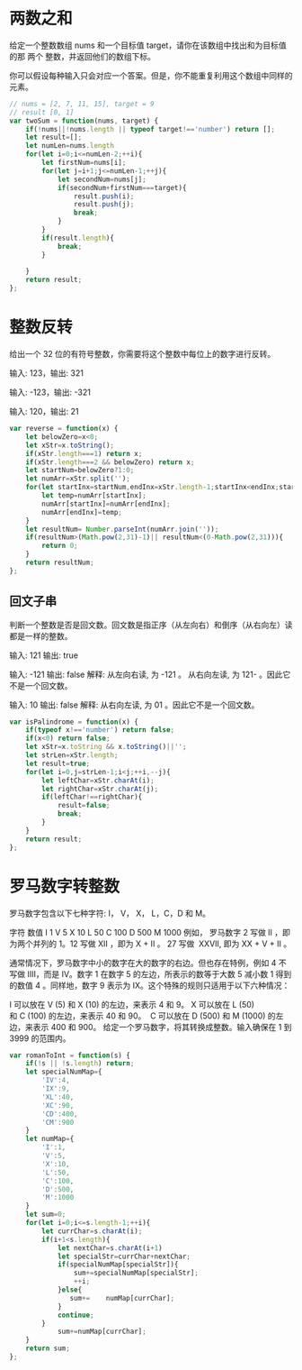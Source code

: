 # 两数之和

给定一个整数数组 nums 和一个目标值 target，请你在该数组中找出和为目标值的那 两个 整数，并返回他们的数组下标。

你可以假设每种输入只会对应一个答案。但是，你不能重复利用这个数组中同样的元素。

```js
// nums = [2, 7, 11, 15], target = 9
// result [0, 1]
var twoSum = function(nums, target) {
    if(!nums||!nums.length || typeof target!=='number') return [];
    let result=[];
    let numLen=nums.length
    for(let i=0;i<=numLen-2;++i){
        let firstNum=nums[i];
        for(let j=i+1;j<=numLen-1;++j){
            let secondNum=nums[j];
            if(secondNum+firstNum===target){
                result.push(i);
                result.push(j);
                break;
            }
        }
        if(result.length){
            break;
        }
        
    }
    return result;
};
```
# 整数反转

给出一个 32 位的有符号整数，你需要将这个整数中每位上的数字进行反转。

输入: 123，输出: 321

输入: -123，输出: -321

输入: 120，输出: 21

```js
var reverse = function(x) {
    let belowZero=x<0;
    let xStr=x.toString();
    if(xStr.length===1) return x;
    if(xStr.length===2 && belowZero) return x;
    let startNum=belowZero?1:0;
    let numArr=xStr.split('');
    for(let startInx=startNum,endInx=xStr.length-1;startInx<endInx;startInx++,endInx--){
        let temp=numArr[startInx];
        numArr[startInx]=numArr[endInx];
        numArr[endInx]=temp;
    }
    let resultNum= Number.parseInt(numArr.join(''));
    if(resultNum>(Math.pow(2,31)-1)|| resultNum<(0-Math.pow(2,31))){
        return 0;
    }
    return resultNum;
};
```

## 回文子串

判断一个整数是否是回文数。回文数是指正序（从左向右）和倒序（从右向左）读都是一样的整数。

输入: 121
输出: true 

输入: -121
输出: false
解释: 从左向右读, 为 -121 。 从右向左读, 为 121- 。因此它不是一个回文数。

输入: 10
输出: false
解释: 从右向左读, 为 01 。因此它不是一个回文数。

```js
var isPalindrome = function(x) {
    if(typeof x!=='number') return false;
    if(x<0) return false;
    let xStr=x.toString && x.toString()||'';
    let strLen=xStr.length;
    let result=true;
    for(let i=0,j=strLen-1;i<j;++i,--j){
        let leftChar=xStr.charAt(i);
        let rightChar=xStr.charAt(j);
        if(leftChar!==rightChar){
            result=false;
            break;
        }
    }
    return result;
};
```
# 罗马数字转整数

罗马数字包含以下七种字符: I， V， X， L，C，D 和 M。

字符          数值
I             1
V             5
X             10
L             50
C             100
D             500
M             1000
例如， 罗马数字 2 写做 II ，即为两个并列的 1。12 写做 XII ，即为 X + II 。 27 写做  XXVII, 即为 XX + V + II 。

通常情况下，罗马数字中小的数字在大的数字的右边。但也存在特例，例如 4 不写做 IIII，而是 IV。数字 1 在数字 5 的左边，所表示的数等于大数 5 减小数 1 得到的数值 4 。同样地，数字 9 表示为 IX。这个特殊的规则只适用于以下六种情况：

I 可以放在 V (5) 和 X (10) 的左边，来表示 4 和 9。
X 可以放在 L (50) 和 C (100) 的左边，来表示 40 和 90。 
C 可以放在 D (500) 和 M (1000) 的左边，来表示 400 和 900。
给定一个罗马数字，将其转换成整数。输入确保在 1 到 3999 的范围内。

```js
var romanToInt = function(s) {
    if(!s || !s.length) return;
    let specialNumMap={
        'IV':4,
        'IX':9,
        'XL':40,
        'XC':90,
        'CD':400,
        'CM':900
    }
    let numMap={
        'I':1,
        'V':5,
        'X':10,
        'L':50,
        'C':100,
        'D':500,
        'M':1000
    }
    let sum=0;
    for(let i=0;i<=s.length-1;++i){
        let currChar=s.charAt(i);
        if(i+1<s.length){
            let nextChar=s.charAt(i+1)   
            let specialStr=currChar+nextChar;
            if(specialNumMap[specialStr]){
                sum+=specialNumMap[specialStr];
                ++i;
            }else{
               sum+=    numMap[currChar];
            }
            continue;
        }
            sum+=numMap[currChar];
    }
    return sum;
};
```